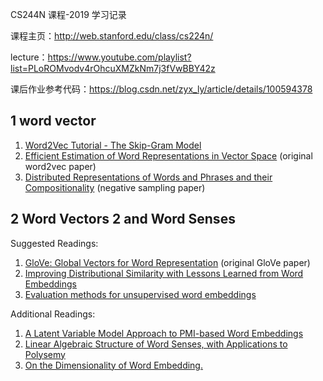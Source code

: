 CS244N 课程-2019 学习记录

课程主页：http://web.stanford.edu/class/cs224n/

lecture：https://www.youtube.com/playlist?list=PLoROMvodv4rOhcuXMZkNm7j3fVwBBY42z

课后作业参考代码：https://blog.csdn.net/zyx_ly/article/details/100594378

## 1 word vector

1. [Word2Vec Tutorial - The Skip-Gram Model](http://mccormickml.com/2016/04/19/word2vec-tutorial-the-skip-gram-model/)
2. [Efficient Estimation of Word Representations in Vector Space](http://arxiv.org/pdf/1301.3781.pdf) (original word2vec paper)
3. [Distributed Representations of Words and Phrases and their Compositionality](http://papers.nips.cc/paper/5021-distributed-representations-of-words-and-phrases-and-their-compositionality.pdf) (negative sampling paper)

## 2 Word Vectors 2 and Word Senses

Suggested Readings:

1. [GloVe: Global Vectors for Word Representation](http://nlp.stanford.edu/pubs/glove.pdf) (original GloVe paper)
2. [Improving Distributional Similarity with Lessons Learned from Word Embeddings](http://www.aclweb.org/anthology/Q15-1016)
3. [Evaluation methods for unsupervised word embeddings](http://www.aclweb.org/anthology/D15-1036)

Additional Readings:

1. [A Latent Variable Model Approach to PMI-based Word Embeddings](http://aclweb.org/anthology/Q16-1028)
2. [Linear Algebraic Structure of Word Senses, with Applications to Polysemy](https://transacl.org/ojs/index.php/tacl/article/viewFile/1346/320)
3. [On the Dimensionality of Word Embedding.](https://papers.nips.cc/paper/7368-on-the-dimensionality-of-word-embedding.pdf)